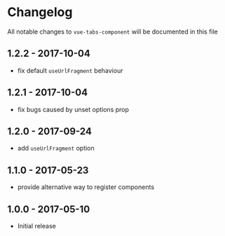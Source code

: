 # Changelog

All notable changes to `vue-tabs-component` will be documented in this file

## 1.2.2 - 2017-10-04
- fix default `useUrlFragment` behaviour

## 1.2.1 - 2017-10-04
- fix bugs caused by unset options prop

## 1.2.0 - 2017-09-24
- add `useUrlFragment` option

## 1.1.0 - 2017-05-23
- provide alternative way to register components

## 1.0.0 - 2017-05-10
- Initial release

